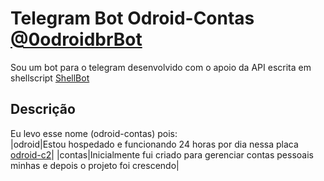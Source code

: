 # Telegram Bot Odroid-Contas [@0odroidbrBot](https://web.telegram.org/#/im?p=%40odroidbrBot)

Sou um bot para o telegram desenvolvido com o apoio da API escrita em shellscript [ShellBot](https://github.com/shellscriptx/shellbot/wiki)

## Descrição

Eu levo esse nome (odroid-contas) pois:  
|odroid|Estou hospedado e funcionando 24 horas por dia nessa placa [odroid-c2](https://www.hardkernel.com/shop/odroid-c2/)|
|contas|Inicialmente fui criado para gerenciar contas pessoais minhas e depois o projeto foi crescendo|
